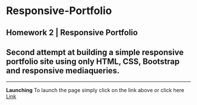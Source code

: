 # Responsive-Portfolio
**Homework 2 | Responsive Portfolio**
---
## Second attempt at building a simple responsive portfolio site using only HTML, CSS, Bootstrap and responsive mediaqueries.
---
**Launching**
To launch the page simply click on the link above or click here [Link](https://ericmagallan.github.io/Responsive-Portfolio/)
